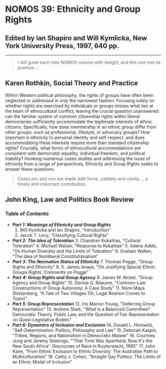 # NOMOS 39: Ethnicity and Group Rights

## Edited by Ian Shapiro and Will Kymlicka, New York University Press, 1997, 640 pp. 

---

> I still greet each new NOMOS volume with delight, and this one met its promise...
>
## Karen Rothkin, Social Theory and Practice 

Within Western political philosophy, the rights of groups have often been neglected or addressed in only the narrowest fashion. Focusing solely on whether rights are exercised by individuals or groups misses what lies at the heart of ethnocultural conflict, leaving the crucial question unanswered: can the familiar system of common citizenship rights within liberal democracies sufficiently accommodate the legitimate interests of ethnic citizens. Specifically, how does membership in an ethnic group differ from other groups, such as professional, lifestyle, or advocacy groups? How important is ethnicity to personal identity and self-respect, and does accommodating these interests require more than standard citizenship rights? Crucially, what forms of ethnocultural accommodations are consistent with democratic equality, individual freedom, and political stability? Invoking numerous cases studies and addressing the issue of ethnicity from a range of perspectives, Ethnicity and Group Rights seeks to answer these questions.

> Cases pro and con are made with force, subtlety and clarity.... a timely and important contribution...
>
## John King, Law and Politics Book Review 

### Table of Contents

- **_Part 1: Meanings of Ethnicity and Group Rights_**
  1. Will Kymlicka and Ian Shapiro, "Introduction"
  2. Jacob T. Levy, "Classifying Cultural Rights"
- **_Part 2: The Idea of Toleration_**
  3. Chandran Kukathas, "Cultural Toleration"
  4. Michael Walzer, "Response to Kukathas"
  5. Adeno Addis, "On Human Diversity and the Limits of Toleration"
  6. Graham Walker, "The Idea of Nonliberal Constitutionalism"
- **_Part 3: The Normative Status of Ethnicity_**
  7. Thomas Pogge, "Group Rights and Ethnicity"
  8. S. James Anaya, "On Justifying Special Ethnic Groups Rights: Comments on Pogge"
- **_Part 4: Group Rights and Group Agency_**
  9. James W. Nickel, "Group Agency and Group Rights"
  10. Denise G. Réaume, "Common-Law Constructions of Group Autonomy: A Case Study"
  11. Nomi Maya Stolzenberg, "A Tale of Two Villages (Or, Legal Realism Comes to Town)"
- **_Part 5: Group Representation_**
  12. Iris Marion Young, "Deferring Group Representation"
  13. Andrew Stark, "What is a Balanced Committee? Democratic Theory, Public Law, and the Question of Fair Representation on Quasi-Legislative Bodies"
- **_Part 6: Dynamics of Inclusion and Exclusion_**
  14. Donald L. Horowitz, "Self-Determination: Politics, Philosophy and Law"
  15. Deborah Kaspin, "Tribes, Regions, and Nationalism in Democratic Malawi"
  16. Courtney Jung and Jeremy Seekings, "'That Time Was Apartheid, Now It's the New South Africa': Discourses of Race in Ruyterwacht, 1995"
  17. John Kane, "From Ethnic Exclusion to Ethnic Diversity: The Australian Path to Multiculturalism"
  18. Cathy J. Cohen, "Straight Gay Politics: The Limits of an Ethnic Model of Inclusion"

